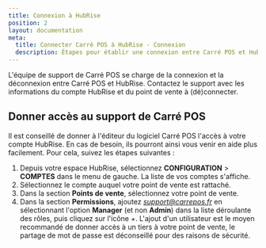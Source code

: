 ```yaml
---
title: Connexion à HubRise
position: 2
layout: documentation
meta:
  title: Connecter Carré POS à HubRise - Connexion
  description: Étapes pour établir une connexion entre Carré POS et HubRise. Connectez votre caisse et synchronisez vos données avec d'autres applications.
---
```


L'équipe de support de Carré POS se charge de la connexion et la déconnexion entre Carré POS et HubRise. Contactez le support avec les informations du compte HubRise et du point de vente à (dé)connecter.

## Donner accès au support de Carré POS

Il est conseillé de donner à l'éditeur du logiciel Carré POS l'accès à votre compte HubRise. En cas de besoin, ils pourront ainsi vous venir en aide plus facilement. Pour cela, suivez les étapes suivantes :

1. Depuis votre espace HubRise, sélectionnez **CONFIGURATION** > **COMPTES** dans le menu de gauche. La liste de vos comptes s'affiche.
1. Sélectionnez le compte auquel votre point de vente est rattaché.
1. Dans la section **Points de vente**, sélectionnez votre point de vente.
1. Dans la section **Permissions**, ajoutez *support@carrepos.fr* en sélectionnant l'option **Manager** (et non **Admin**) dans la liste déroulante des rôles, puis cliquez sur l'icône *+*. L'ajout d'un utilisateur est le moyen recommandé de donner accès à un tiers à votre point de vente, le partage de mot de passe est déconseillé pour des raisons de sécurité.